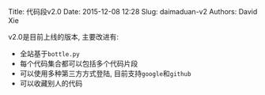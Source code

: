 Title: 代码段v2.0
Date: 2015-12-08 12:28
Slug: daimaduan-v2
Authors: David Xie

v2.0是目前上线的版本, 主要改进有:

* 全站基于`bottle.py`
* 每个代码集合都可以包括多个代码片段
* 可以使用多种第三方方式登陆, 目前支持`google`和`github`
* 可以收藏别人的代码

